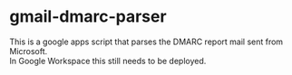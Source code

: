 # gmail-dmarc-parser

This is a google apps script that parses the DMARC report mail sent from Microsoft.\
In Google Workspace this still needs to be deployed.